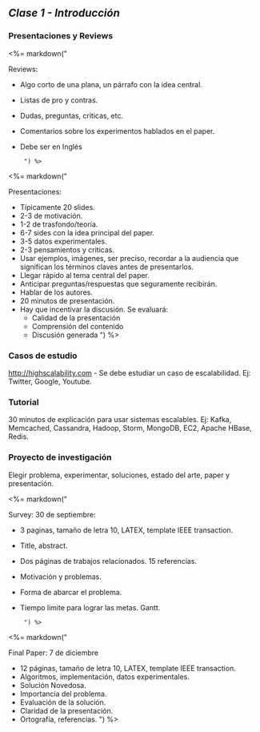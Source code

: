 ## _Clase 1 - Introducción_

### Presentaciones y Reviews

<div class="row">
	<div class="col-md-6">
		<%= markdown("

Reviews:

 * Algo corto de una plana, un párrafo con la idea central.
 * Listas de pro y contras.
 * Dudas, preguntas, criticas, etc.
 * Comentarios sobre los experimentos hablados en el paper.
 * Debe ser en Inglés

		") %>

 	</div>
	<div class="col-md-6">
		<%= markdown("
Presentaciones:

 * Típicamente 20 slides.
 * 2-3 de motivación.
 * 1-2 de trasfondo/teoría.
 * 6-7 sides con la idea principal del paper.
 * 3-5 datos experimentales.
 * 2-3 pensamientos y criticas.
 * Usar ejemplos, imágenes, ser preciso, recordar a la audiencia que significan los
   términos claves antes de presentarlos.
 * Llegar rápido al tema central del paper.
 * Anticipar preguntas/respuestas que seguramente recibirán.
 * Hablar de los autores.
 * 20 minutos de presentación.
 * Hay que incentivar la discusión. Se evaluará:
   * Calidad de la presentación
   * Comprensión del contenido
   * Discusión generada
   		") %>
	</div>
</div>


### Casos de estudio
  
http://highscalability.com - Se debe estudiar un caso de escalabilidad. Ej: Twitter,
Google, Youtube.


### Tutorial

30 minutos de explicación para usar sistemas escalables. Ej: Kafka, Memcached, 
Cassandra, Hadoop, Storm, MongoDB, EC2, Apache HBase, Redis.

### Proyecto de investigación

Elegir problema, experimentar, soluciones, estado del arte, paper y presentación.

<div class="row">
	<div class="col-md-6">
		<%= markdown("

Survey: 30 de septiembre:

 * 3 paginas, tamaño de letra 10, LATEX, template IEEE transaction.
 * Title, abstract.
 * Dos páginas de trabajos relacionados. 15 referencias.
 * Motivación y problemas.
 * Forma de abarcar el problema.
 * Tiempo limite para lograr las metas. Gantt.

		") %>	
	</div>
	<div class="col-md-6">
		<%= markdown("

Final Paper: 7 de diciembre

 * 12 páginas, tamaño de letra 10, LATEX, template IEEE transaction.
 * Algoritmos, implementación, datos experimentales.
 * Solución Novedosa.
 * Importancia del problema.
 * Evaluación de la solución.
 * Claridad de la presentación.
 * Ortografía, referencias.
 		") %>	
	</div>
</div>